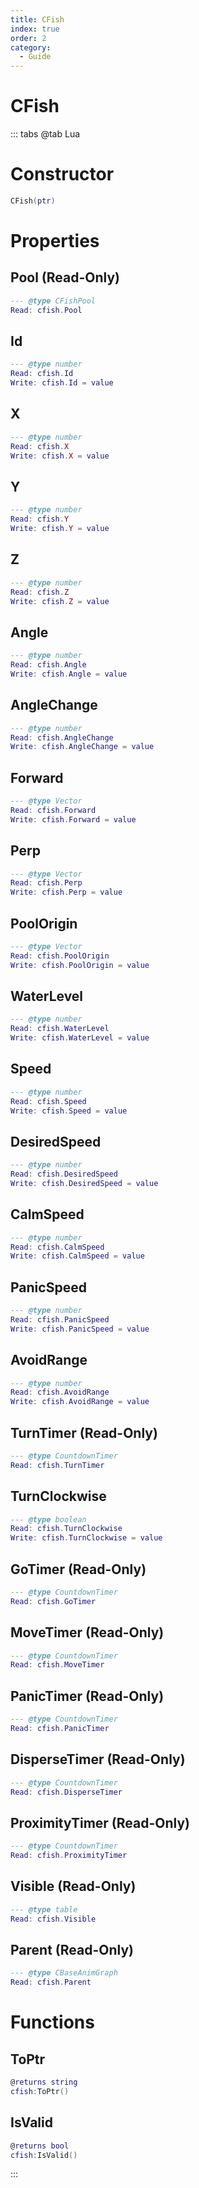 ```yaml
---
title: CFish
index: true
order: 2
category:
  - Guide
---
```


# CFish

::: tabs
@tab Lua
# Constructor
```lua
CFish(ptr)
```
# Properties
## Pool (Read-Only)
```lua
--- @type CFishPool
Read: cfish.Pool
```
## Id 
```lua
--- @type number
Read: cfish.Id
Write: cfish.Id = value
```
## X 
```lua
--- @type number
Read: cfish.X
Write: cfish.X = value
```
## Y 
```lua
--- @type number
Read: cfish.Y
Write: cfish.Y = value
```
## Z 
```lua
--- @type number
Read: cfish.Z
Write: cfish.Z = value
```
## Angle 
```lua
--- @type number
Read: cfish.Angle
Write: cfish.Angle = value
```
## AngleChange 
```lua
--- @type number
Read: cfish.AngleChange
Write: cfish.AngleChange = value
```
## Forward 
```lua
--- @type Vector
Read: cfish.Forward
Write: cfish.Forward = value
```
## Perp 
```lua
--- @type Vector
Read: cfish.Perp
Write: cfish.Perp = value
```
## PoolOrigin 
```lua
--- @type Vector
Read: cfish.PoolOrigin
Write: cfish.PoolOrigin = value
```
## WaterLevel 
```lua
--- @type number
Read: cfish.WaterLevel
Write: cfish.WaterLevel = value
```
## Speed 
```lua
--- @type number
Read: cfish.Speed
Write: cfish.Speed = value
```
## DesiredSpeed 
```lua
--- @type number
Read: cfish.DesiredSpeed
Write: cfish.DesiredSpeed = value
```
## CalmSpeed 
```lua
--- @type number
Read: cfish.CalmSpeed
Write: cfish.CalmSpeed = value
```
## PanicSpeed 
```lua
--- @type number
Read: cfish.PanicSpeed
Write: cfish.PanicSpeed = value
```
## AvoidRange 
```lua
--- @type number
Read: cfish.AvoidRange
Write: cfish.AvoidRange = value
```
## TurnTimer (Read-Only)
```lua
--- @type CountdownTimer
Read: cfish.TurnTimer
```
## TurnClockwise 
```lua
--- @type boolean
Read: cfish.TurnClockwise
Write: cfish.TurnClockwise = value
```
## GoTimer (Read-Only)
```lua
--- @type CountdownTimer
Read: cfish.GoTimer
```
## MoveTimer (Read-Only)
```lua
--- @type CountdownTimer
Read: cfish.MoveTimer
```
## PanicTimer (Read-Only)
```lua
--- @type CountdownTimer
Read: cfish.PanicTimer
```
## DisperseTimer (Read-Only)
```lua
--- @type CountdownTimer
Read: cfish.DisperseTimer
```
## ProximityTimer (Read-Only)
```lua
--- @type CountdownTimer
Read: cfish.ProximityTimer
```
## Visible (Read-Only)
```lua
--- @type table
Read: cfish.Visible
```
## Parent (Read-Only)
```lua
--- @type CBaseAnimGraph
Read: cfish.Parent
```
# Functions
## ToPtr
```lua
@returns string
cfish:ToPtr()
```
## IsValid
```lua
@returns bool
cfish:IsValid()
```

:::